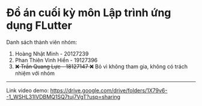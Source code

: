 # Đồ án cuối kỳ môn Lập trình ứng dụng FLutter

Danh sách thành viên nhóm:

<ol>
  <li>Hoàng Nhật Minh - 20127239</li>
  <li>Phan Thiên Vinh Hiển - 19127396</li>
  <li><s>❌ Trần Quang Lực - 18127147 ❌</s> Bỏ vì không tham gia, không có trách nhiệm với nhóm</li>
</ol>

---

Link video demo: https://drive.google.com/drive/folders/1X79v6--1_WSHL31IVDBMQ1SQ7tuj7VgT?usp=sharing
